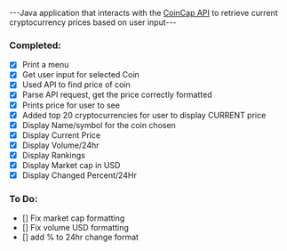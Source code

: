  ---Java application that interacts with the [CoinCap API](https://docs.coincap.io/) to retrieve current cryptocurrency prices based on user input---

 ### Completed:
- [x] Print a menu
- [x] Get user input for selected Coin
- [x] Used API to find price of coin
- [x] Parse API request, get the price correctly formatted
- [x] Prints price for user to see
- [x] Added top 20 cryptocurrencies for user to display CURRENT price
- [x] Display Name/symbol for the coin chosen
- [x] Display Current Price
- [x] Display Volume/24hr
- [x] Display Rankings
- [x] Display Market cap in USD
- [x] Display Changed Percent/24Hr

### To Do:
- [] Fix market cap formatting
- [] Fix volume USD formatting
- [] add % to 24hr change format

 
